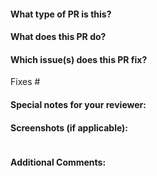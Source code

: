 <!--  Thanks for sending a pull request!  Here are some tips for you:

1. If this is your first time, Please carefully read the comments in our pull request template.
2. Please label this pull request according to what type of issue you are addressing, especially if this is a release targeted pull request.
3. Ensure you have added or ran the appropriate tests for your PR.
4. If you want *faster* PR reviews, Please contact us proactively.
-->

#### What type of PR is this?
<!--
- **feat:** new feature
- **fix:** fix bug
- **docs:** documentation
- **style:** format(Changes that do not affect code execution)
- **test:** add test codes
- **chore:** changes to the build process or accessibility tools
- **revert:** revoked content
- **close:** close issue
- **release:** release version
-->

#### What does this PR do?
<!--
Provide a brief description of what this PR does
-->

#### Which issue(s) does this PR fix?
<!--
Reference any relevant issue(s) by using the syntax `Fixes #<issue_number>`, If PR is about `failing-tests or flakes`, please post the related issues/tests in a comment and do not use `Fixes`_*
-->
Fixes #
#### Special notes for your reviewer:
<!--
If there's anything specific you'd like your reviewer to pay attention to, mention it here
-->

#### Screenshots (if applicable):
<!--
Insert screenshots or gifs to demonstrate the changes, if applicable
-->
```release-note

```

#### Additional Comments:
<!--
Any additional information or comments you'd like to include
-->
```release-note

```
